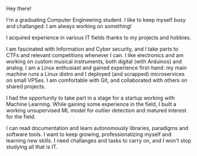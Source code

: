 Hey there!

I'm a graduating Computer Engineering student. I like to keep myself busy and challanged: I am always working on something!

I acquired experience in various IT fields thanks to my projects and hobbies.

I am fascinated with Information and Cyber security, and I take parts to CTFs and relevant competitions whenever I can.
I like electronics and am working on custom musical instruments, both digital (with Arduinos) and analog.
I am a Linux enthusiast and gained experience first-hand: my main machine runs a Linux distro and I deployed (and scrapped) microservices on small VPSes.
I am comfortable with Git, and collaborated with others on shared projects.

I had the opportunity to take part in a stage for a startup working with Machine Learning. While gaining some experience in the field, I built a working unsupervised ML model for outlier detection and matured interest for the field.

I can read documentation and learn autonomously libraries, paradigms and software tools. I want to keep growing, professionalizing myself and learning new skills. I need challanges and tasks to carry on, and I won't stop studying all that is IT.
